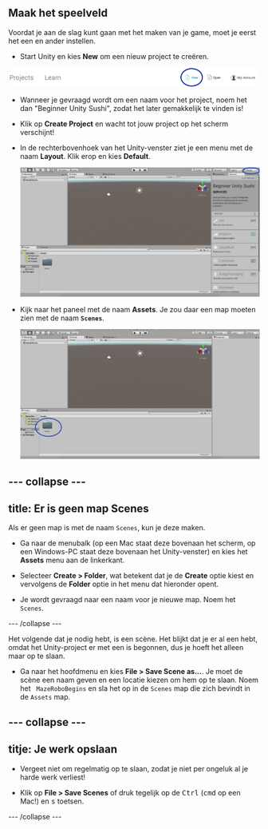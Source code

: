 ## Maak het speelveld

Voordat je aan de slag kunt gaan met het maken van je game, moet je eerst het een en ander instellen.

+ Start Unity en kies **New** om een nieuw project te creëren.

![](images/New_Unity.png)

+ Wanneer je gevraagd wordt om een naam voor het project, noem het dan "Beginner Unity Sushi", zodat het later gemakkelijk te vinden is!

+ Klik op **Create Project** en wacht tot jouw project op het scherm verschijnt!

+ In de rechterbovenhoek van het Unity-venster ziet je een menu met de naam **Layout**. Klik erop en kies **Default**.

  ![Het Unity-scherm met het Layout-menu in de rechterbovenhoek](images/step3_layout.png)

+ Kijk naar het paneel met de naam **Assets**. Je zou daar een map moeten zien met de naam **`Scenes`**.

  ![De map Scenes in Assets](images/step3_scenes.png)

--- collapse ---
---
title: Er is geen map Scenes
---

Als er geen map is met de naam `Scenes`, kun je deze maken.

+ Ga naar de menubalk (op een Mac staat deze bovenaan het scherm, op een Windows-PC staat deze bovenaan het Unity-venster) en kies het **Assets** menu aan de linkerkant.

+ Selecteer **Create > Folder**, wat betekent dat je de **Create** optie kiest en vervolgens de **Folder** optie in het menu dat hieronder opent.

+ Je wordt gevraagd naar een naam voor je nieuwe map. Noem het `Scenes`.

--- /collapse ---

Het volgende dat je nodig hebt, is een scène. Het blijkt dat je er al een hebt, omdat het Unity-project er met een is begonnen, dus je hoeft het alleen maar op te slaan.

+ Ga naar het hoofdmenu en kies **File > Save Scene as...**. Je moet de scène een naam geven en een locatie kiezen om hem op te slaan. Noem het ` MazeRoboBegins` en sla het op in de `Scenes` map die zich bevindt in de `Assets` map.

--- collapse ---
---
titje: Je werk opslaan
---

+ Vergeet niet om regelmatig op te slaan, zodat je niet per ongeluk al je harde werk verliest!

+ Klik op **File > Save Scenes** of druk tegelijk op de <kbd>Ctrl</kbd> (<kbd>cmd</kbd> op een Mac!) en <kbd>s</kbd> toetsen.


--- /collapse ---
